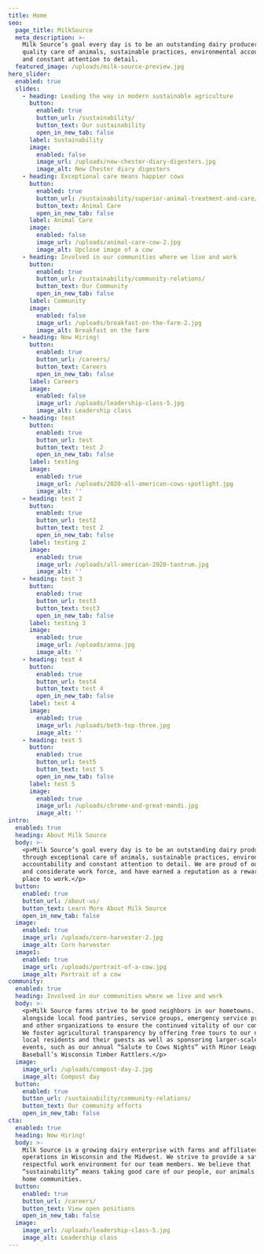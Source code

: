```yaml
---
title: Home
seo:
  page_title: MilkSource
  meta_description: >-
    Milk Source’s goal every day is to be an outstanding dairy producer through
    quality care of animals, sustainable practices, environmental accountability
    and constant attention to detail.
  featured_image: /uploads/milk-source-preview.jpg
hero_slider:
  enabled: true
  slides:
    - heading: Leading the way in modern sustainable agriculture
      button:
        enabled: true
        button_url: /sustainability/
        button_text: Our sustainability
        open_in_new_tab: false
      label: Sustainability
      image:
        enabled: false
        image_url: /uploads/new-chester-diary-digesters.jpg
        image_alt: New Chester diary digesters
    - heading: Exceptional care means happier cows
      button:
        enabled: true
        button_url: /sustainability/superior-animal-treatment-and-care/
        button_text: Animal Care
        open_in_new_tab: false
      label: Animal Care
      image:
        enabled: false
        image_url: /uploads/animal-care-cow-2.jpg
        image_alt: Upclose image of a cow
    - heading: Involved in our communities where we live and work
      button:
        enabled: true
        button_url: /sustainability/community-relations/
        button_text: Our Community
        open_in_new_tab: false
      label: Community
      image:
        enabled: false
        image_url: /uploads/breakfast-on-the-farm-2.jpg
        image_alt: Breakfast on the farm
    - heading: Now Hiring!
      button:
        enabled: true
        button_url: /careers/
        button_text: Careers
        open_in_new_tab: false
      label: Careers
      image:
        enabled: false
        image_url: /uploads/leadership-class-5.jpg
        image_alt: Leadership class
    - heading: test
      button:
        enabled: true
        button_url: test
        button_text: test 2
        open_in_new_tab: false
      label: testing
      image:
        enabled: true
        image_url: /uploads/2020-all-american-cows-spotlight.jpg
        image_alt: ''
    - heading: test 2
      button:
        enabled: true
        button_url: test2
        button_text: test 2
        open_in_new_tab: false
      label: testing 2
      image:
        enabled: true
        image_url: /uploads/all-american-2020-tantrum.jpg
        image_alt: ''
    - heading: test 3
      button:
        enabled: true
        button_url: test3
        button_text: test3
        open_in_new_tab: false
      label: testing 3
      image:
        enabled: true
        image_url: /uploads/anna.jpg
        image_alt: ''
    - heading: test 4
      button:
        enabled: true
        button_url: test4
        button_text: test 4
        open_in_new_tab: false
      label: test 4
      image:
        enabled: true
        image_url: /uploads/beth-top-three.jpg
        image_alt: ''
    - heading: test 5
      button:
        enabled: true
        button_url: test5
        button_text: test 5
        open_in_new_tab: false
      label: test 5
      image:
        enabled: true
        image_url: /uploads/chrome-and-great-mandi.jpg
        image_alt: ''
intro:
  enabled: true
  heading: About Milk Source
  body: >-
    <p>Milk Source’s goal every day is to be an outstanding dairy producer
    through exceptional care of animals, sustainable practices, environmental
    accountability and constant attention to detail. We are proud of our honest
    and considerate work force, and have earned a reputation as a rewarding
    place to work.</p>
  button:
    enabled: true
    button_url: /about-us/
    button_text: Learn More About Milk Source
    open_in_new_tab: false
  image:
    enabled: true
    image_url: /uploads/corn-harvester-2.jpg
    image_alt: Corn harvester
  image1:
    enabled: true
    image_url: /uploads/portrait-of-a-cow.jpg
    image_alt: Portrait of a cow
community:
  enabled: true
  heading: Involved in our communities where we live and work
  body: >-
    <p>Milk Source farms strive to be good neighbors in our hometowns. We work
    alongside local food pantries, service groups, emergency service providers
    and other organizations to ensure the continued vitality of our communities.
    We foster agricultural transparency by offering free tours to our neighbors,
    local residents and their guests as well as sponsoring larger-scale public
    events, such as our annual “Salute to Cows Nights” with Minor League
    Baseball’s Wisconsin Timber Rattlers.</p>
  image:
    image_url: /uploads/compost-day-2.jpg
    image_alt: Compost day
  button:
    enabled: true
    button_url: /sustainability/community-relations/
    button_text: Our community efforts
    open_in_new_tab: false
cta:
  enabled: true
  heading: Now Hiring!
  body: >-
    Milk Source is a growing dairy enterprise with farms and affiliated
    operations in Wisconsin and the Midwest. We strive to provide a safe and
    respectful work environment for our team members. We believe that
    “sustainability” means taking good care of our people, our animals and our
    home communities.
  button:
    enabled: true
    button_url: /careers/
    button_text: View open positions
    open_in_new_tab: false
  image:
    image_url: /uploads/leadership-class-5.jpg
    image_alt: Leadership class
---
```


